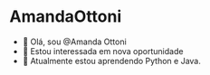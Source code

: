 # AmandaOttoni

- 👋 Olá, sou @Amanda Ottoni 
- 👀 Estou interessada em nova oportunidade 
- 🌱 Atualmente estou aprendendo Python e Java.
